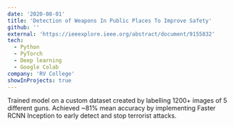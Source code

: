 ```yaml
---
date: '2020-08-01'
title: 'Detection of Weapons In Public Places To Improve Safety'
github: ''
external: 'https://ieeexplore.ieee.org/abstract/document/9155832'
tech:
  - Python
  - PyTorch
  - Deep learning
  - Google Colab
company: 'RV College'
showInProjects: true
---
```


Trained model on a custom dataset created by labelling 1200+ images of 5 different guns. Achieved ~81% mean accuracy by implementing Faster RCNN Inception to early detect and stop terrorist attacks.